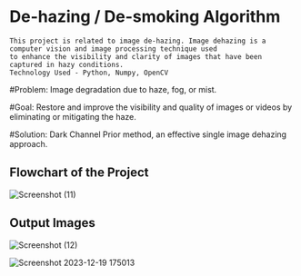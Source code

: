 # De-hazing / De-smoking Algorithm 
```
This project is related to image de-hazing. Image dehazing is a computer vision and image processing technique used 
to enhance the visibility and clarity of images that have been captured in hazy conditions. 
Technology Used - Python, Numpy, OpenCV
```
#Problem: 
Image degradation due to haze, fog, or mist.

#Goal: 
Restore and improve the visibility and quality of images or videos by eliminating or mitigating the haze.

#Solution: 
Dark Channel Prior method, an effective  single image dehazing approach.

## Flowchart of the Project
![Screenshot (11)](https://github.com/preetin01/De-hazing-or-De-smoking-Algorithm/assets/116423168/8e897084-4e39-410a-93b0-0060b5dfd661)

## Output Images
![Screenshot (12)](https://github.com/preetin01/De-hazing-or-De-smoking-Algorithm/assets/116423168/8ff5ccd1-61ee-47da-b3fd-6779bbd78f98)
 
![Screenshot 2023-12-19 175013](https://github.com/preetin01/De-hazing-or-De-smoking-Algorithm/assets/116423168/86b4b8af-d142-478c-a8f9-161a1030020e)
